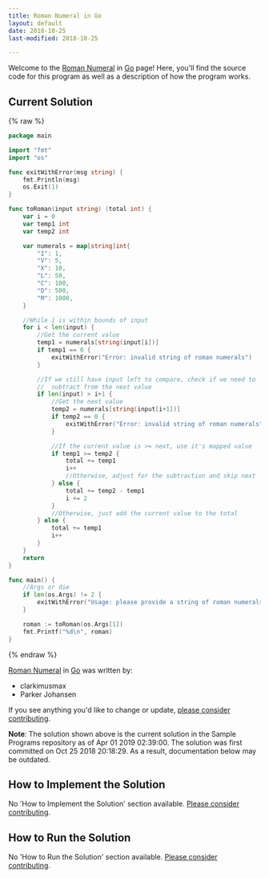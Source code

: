 ```yaml
---
title: Roman Numeral in Go
layout: default
date: 2018-10-25
last-modified: 2018-10-25

---
```


Welcome to the [Roman Numeral](https://sampleprograms.io/projects/roman-numeral) in [Go](https://sampleprograms.io/languages/go) page! Here, you'll find the source code for this program as well as a description of how the program works.

## Current Solution

{% raw %}

```go
package main

import "fmt"
import "os"

func exitWithError(msg string) {
    fmt.Println(msg)
    os.Exit(1)
}

func toRoman(input string) (total int) {
    var i = 0
    var temp1 int
    var temp2 int

    var numerals = map[string]int{
        "I": 1,
        "V": 5,
        "X": 10,
        "L": 50,
        "C": 100,
        "D": 500,
        "M": 1000,
    }

    //While i is within bounds of input
    for i < len(input) {
        //Get the current value
        temp1 = numerals[string(input[i])]
        if temp1 == 0 {
            exitWithError("Error: invalid string of roman numerals")
        }

        //If we still have input left to compare, check if we need to
        //  subtract from the next value
        if len(input) > i+1 {
            //Get the next value
            temp2 = numerals[string(input[i+1])]
            if temp2 == 0 {
                exitWithError("Error: invalid string of roman numerals")
            }

            //If the current value is >= next, use it's mapped value
            if temp1 >= temp2 {
                total += temp1
                i++
                //Otherwise, adjust for the subtraction and skip next
            } else {
                total += temp2 - temp1
                i += 2
            }
            //Otherwise, just add the current value to the total
        } else {
            total += temp1
            i++
        }
    }
    return
}

func main() {
    //Args or die
    if len(os.Args) != 2 {
        exitWithError("Usage: please provide a string of roman numerals")
    }

    roman := toRoman(os.Args[1])
    fmt.Printf("%d\n", roman)
}
```

{% endraw %}

[Roman Numeral](https://sampleprograms.io/projects/roman-numeral) in [Go](https://sampleprograms.io/languages/go) was written by:

- clarkimusmax
- Parker Johansen

If you see anything you'd like to change or update, [please consider contributing](https://github.com/TheRenegadeCoder/sample-programs).

**Note**: The solution shown above is the current solution in the Sample Programs repository as of Apr 01 2019 02:39:00. The solution was first committed on Oct 25 2018 20:18:29. As a result, documentation below may be outdated.

## How to Implement the Solution

No 'How to Implement the Solution' section available. [Please consider contributing](https://github.com/TheRenegadeCoder/sample-programs-website).

## How to Run the Solution

No 'How to Run the Solution' section available. [Please consider contributing](https://github.com/TheRenegadeCoder/sample-programs-website).
